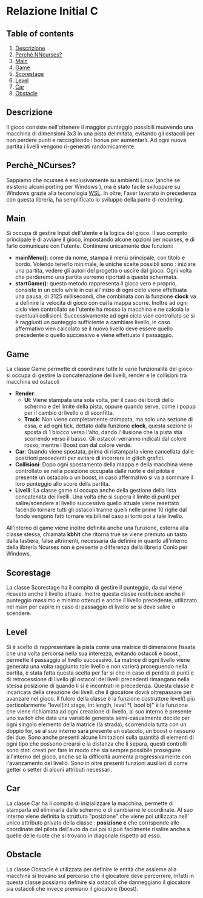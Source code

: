 # Relazione Initial C

## Table of contents
1. [ Descrizione ](#Descrizione)
2. [Perchè NNcurses?](#Perchè_NCurses?)
3. [ Main ](#Main)  
4. [ Game ](#Game)
5. [ Scorestage ](#Scorestage)
6. [ Level ](#Level)
7. [ Car ](#Car)
8. [ Obstacle ](#Obstacle)

## Descrizione
Il gioco consiste nell'ottenere il maggior punteggio possibili muovendo una macchina di dimensioni 3x3 in una pista delimitata, evitando gli ostacoli per non perdere punti e raccogliendo i bonus per aumentarli. Ad ogni nuova partita i livelli vengono ri-generati randomicamente.

## Perchè_NCurses?
Sappiamo che ncurses è esclusivamente su ambienti Linux (anche se esistono alcuni porting per Windows ), ma è stato facile sviluppare su Windows grazie alla teconologia [WSL](https://docs.microsoft.com/it-it/windows/wsl/install-win10). In oltre, l'aver lavorato in precedenza con questa libreria, ha semplificato lo sviluppo della parte di rendering.

## Main
Si occupa di gestire Input dell'utente e la logica del gioco. Il suo compito principale è di avviare il gioco, impostando alcune opzioni per ncurses, e di farlo comunicare con l'utente. Continene unicamente due funzioni:
* **mainMenu()**: come da nome, stampa il menù principale, con titolo e bordo. Volendo tenerlo minimale, le uniche scelte possibli sono : iniziare una partita, vedere gli autori del progetto o uscire dal gioco. Ogni volta che perderemo una partita verremo riportati a questa schermata.
* **startGame()**: questo metodo rappresenta il gioco vero e proprio, consiste in un ciclo while in cui all'inizio di ogni ciclo viene effettuata una pausa, di 3125 millisecondi, che combinata con la funzione **clock** va a definire la velocità di gioco con cui la mappa scorre. Inoltre ad ogni ciclo vien controllato se l'utente ha mosso la macchina e ne calcola le eventuali collisioni. Successivamente ad ogni ciclo vien controllato se si è raggiunti un punteggio sufficiente a cambiare livello, in caso affermativo vien calcolato se il nuovo livello deve essere quello precedente o quello successivo e viene effettuato il passaggio.

## Game
La classe Game permette di coordinare tutte le varie funzionalità del gioco: si occupa di gestire la concatenazione dei livelli, render e le collisioni tra macchina ed ostacoli
* **Render**: 
  * **UI**: Viene stampata una sola volta, per il caso dei bordi dello schermo e del limite della pista, oppure quando serve, come i popup per il cambio di livello o di sconfitta.
  * **Track**: Non viene completamente stampata, ma solo una sezione di essa, e ad ogni tick, dettato dalla funzione **clock**, questa sezione si sposta di 1 blocco verso l'alto, dando l'illusione che la pista stia scorrendo verso il basso. Gli ostacoli verranno indicati dal colore rosso, mentre i Boost con dal colore verde.
* **Car**: Quando viene spostata, prima di ristamparla viene cancellata dalle posizioni precedenti per evitare di incorrere in glitch grafici.
* **Collisioni**: Dopo ogni spostamento della mappa e della macchina viene controllato se nella posizione occupata dalle ruote e del pilota è presente un ostacolo o un boost, in caso affermativo si va a sommare il loro punteggio allo score della partita.
* **Livelli**: La classe game si occupa anche della gestione della lista concatenata dei livelli. Una volta che si supera il limite di punti per salire/scendere al livello successivo quello attuale viene resettato facendo tornare tutti gli ostacoli tranne quelli nelle prime 10 righe dal fondo vengono fatti tornare visibili nel caso si torni poi a tale livello.

All'interno di game viene inoltre definita anche una funzione, esterna alla classe stessa, chiamata __kbhit__ che ritorna true se viene premuto un tasto dalla tastiera, false altrimenti, necessaria da definire in quanto all'interno della libreria Ncurses non è presente a differenza della libreria Conio per Windows.

## Scorestage
La classe Scorestage ha il compito di gestire il punteggio, da cui viene ricavato anche il livello attuale. Inoltre questa classe restituisce anche il punteggio massimo e minimo ottenuti e anche il livello precedente, utilizzato nel main per capire in caso di passaggio di livello se si deve salire o scendere.

## Level
Si è scelto di rappresentare la pista come una matrice di dimensione fissata che una volta percorsa nella sua interezza, evitando ostacoli e boost , permette il passaggio al livello successivo. La matrice di ogni livello viene generata una volta raggiunto tale livello e non varierà proseguendo nella partita, è stata fatta questa scelta per far si che in caso di perdita di punti e di retrocessione di livello gli ostacoli dei livelli precedenti rimangano nella stessa posizione di quando li si è incontrati in precedenza. 
Questa classe è incaricata della creazione dei livelli che il giocatore dovrà oltrepassare per avanzare nel gioco. Il fulcro della classe è la funzione costruttore level() più particolarmente "level(int stage, int length, level *l, bool b)" è la funzione che viene richiamata ad ogni creazione di livello, al suo interno è presente uno switch che data una variabile generata semi-casualmente decide per ogni singolo elemento della matrice (la strada), scorrendola tutta con un doppio for, se al suo interno sarà presente un ostacolo, un boost o nessuno dei due. Sono anche presenti alcune limitazioni sulla quantità di elementi di ogni tipo che possono crearsi e la distanza che li separa, questi controlli sono stati creati per fare in modo che sia sempre possibile proseguire all'interno del gioco, anche se la difficoltà aumenta progressivamente con l'avanzamento del livello. Sono in oltre presenti funzioni ausiliari di come getter o setter di alcuni attributi necessari.

## Car
La classe Car ha il compito di inizializzare la macchina, permette di stamparla ed eliminarla dallo schermo o di cambiarne le coordinate. Al suo interno viene definita la struttura "posizione" che viene poi utilizzata nell' unico attributo privato della classe : __posizione c__ che corrisponde alle coordinate del pilota dell'auto da cui poi si può facilmente risalire anche a quelle delle ruote che si trovano in diagonale rispetto ad esso.

## Obstacle
La classe Obstacle è utilizzata per definire le entità che assieme alla macchina si trovano sul percorso che il giocatore deve percorrere, infatti in questa classe possiamo definire sia ostacoli che danneggiano il giocatore sia ostacoli che invece premiano il giocatore (boost).